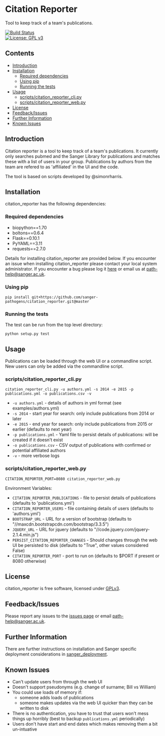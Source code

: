 # Citation Reporter
Tool to keep track of a team's publications. 

[![Build Status](https://travis-ci.org/sanger-pathogens/citation_reporter.svg?branch=master)](https://travis-ci.org/sanger-pathogens/citation_reporter)   
[![License: GPL v3](https://img.shields.io/badge/License-GPL%20v3-brightgreen.svg)](https://github.com/sanger-pathogens/citation_reporter/blob/master/LICENSE)   

## Contents
  * [Introduction](#introduction)
  * [Installation](#installation)
    * [Required dependencies](#required-dependencies)
    * [Using pip](#using-pip)
    * [Running the tests](#running-the-tests)
  * [Usage](#usage)
    * [scripts/citation\_reporter\_cli\.py](#scriptscitation_reporter_clipy)
    * [scripts/citation\_reporter\_web\.py](#scriptscitation_reporter_webpy)
  * [License](#license)
  * [Feedback/Issues](#feedbackissues)
  * [Further Information](#further-information)
  * [Known Issues](#known-issues)

## Introduction
Citation reporter is a tool to keep track of a team's publications. It currently only searches pubmed and the Sanger Library for publications and matches these with a list of users in your group. Publications by authors from the team are refered to as 'affiliated' in the UI and the code.

The tool is based on scripts developed by @simonrharris.

## Installation
citation_reporter has the following dependencies:

### Required dependencies
* biopython==1.70
* boltons==0.6.4
* Flask==0.10.1
* PyYAML==3.11
* requests==2.7.0

Details for installing citation_reporter are provided below. If you encounter an issue when installing citation_reporter please contact your local system administrator. If you encounter a bug please log it [here](https://github.com/sanger-pathogens/citation_reporter/issues) or email us at path-help@sanger.ac.uk.

### Using pip

```
pip install git+https://github.com/sanger-pathogens/citation_reporter.git@master
```

### Running the tests
The test can be run from the top level directory:  
```
python setup.py test
```

## Usage
Publications can be loaded through the web UI or a commandline script.  New users can only be added via the commandline script.

### scripts/citation_reporter_cli.py

```
citation_reporter_cli.py -u authors.yml -s 2014 -e 2015 -p publications.yml -o publications.csv -v
```

* `-u authors.yml` - details of authors in yml format (see examples/authors.yml)
* `-s 2014` - start year for search: only include publications from 2014 or later
* `-e 2015` - end year for search: only include publications from 2015 or earlier (defaults to next year)
* `-p publications.yml` - Yaml file to persist details of publications: will be created if it doesn't exist
* `-o publications.csv` - CSV output of publications with confirmed or potential affiliated authors
* `-v` - more verbose logs

### scripts/citation_reporter_web.py

```
CITATION_REPORTER_PORT=8080 citation_reporter_web.py
```

Environment Variables:

* `CITATION_REPORTER_PUBLICATIONS` - file to persist details of publications (defaults to 'publications.yml')
* `CITATION_REPORTER_USERS` - file containing details of users (defaults to 'authors.yml')
* `BOOTSTRAP_URL` - URL for a version of bootstrap (defaults to "//maxcdn.bootstrapcdn.com/bootstrap/3.3.5")
* `JQUERY_URL` - URL for jquery (defaults to "//code.jquery.com/jquery-2.1.4.min.js")
* `PERSIST_CITATION_REPORTER_CHANGES` - Should changes through the web UI be persisted to disk (defaults to "True", other values considered False)
* `CITATION_REPORTER_PORT` - port to run on (defaults to $PORT if present or 8080 otherwise)

## License
citation_reporter is free software, licensed under [GPLv3](https://github.com/sanger-pathogens/citation_reporter/blob/master/LICENSE).

## Feedback/Issues
Please report any issues to the [issues page](https://github.com/sanger-pathogens/citation_reporter/issues) or email path-help@sanger.ac.uk.

## Further Information
There are further instructions on installation and Sanger specific deployment considerations in [sanger_deployment](sanger_deployment/README.md).

## Known Issues
* Can't update users from through the web UI
* Doesn't support pseudonyms (e.g. change of surname; Bill vs William)
* You could use loads of memory if:
  * someone adds loads of publications
  * someone makes updates via the web UI quicker than they can be written to disk
* There is no authentication, you have to trust that users won't mess things up horribly (best to backup `publications.yml` periodically)
* Users don't have start and end dates which makes removing them a bit un-intuative
